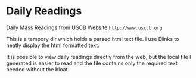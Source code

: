# Daily Readings

Daily Mass Readings from USCB Website ```http://www.usccb.org```

This is a tempory dir which holds a parsed html text file. I use Elinks to neatly display the html formatted text.

It is possible to view daily readings directly from the web, but the local file I generated is easier to read and the file contains only the required text needed without the bloat.
